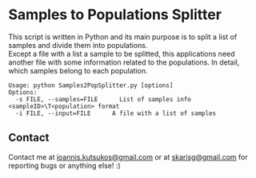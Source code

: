 # Samples to Populations Splitter
This script is written in Python and its main purpose is to split a list of samples and divide them into populations.
<br>Except a file with a list a sample to be splitted, this applications need another file with some information related to the populations. 
In detail, which samples belong to each population.

```
Usage: python Samples2PopSplitter.py [options]
Options:
  -s FILE, --samples=FILE      List of samples info <sampleID>\T<population> format
  -i FILE, --input=FILE      A file with a list of samples
```


## Contact
Contact me at [ioannis.kutsukos@gmail.com](mailto:ioannis.kutsukos@gmail.com) or at [skarisg@gmail.com](mailto:skarisg@gmail.com) for reporting bugs or anything else! :)
